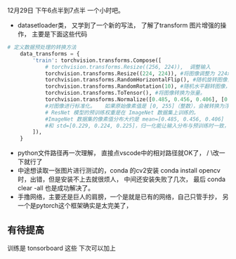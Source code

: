 12月29日 下午6点半到7点半 一个小时吧。


-   datasetloader类， 又学到了一个新的写法， 了解了transform 图片增强的操作，  主要是下面这些代码    
```python
# 定义数据预处理的转换方法
    data_transforms = {
        'train': torchvision.transforms.Compose([
            # torchvision.transforms.Resize((256, 224)),  调整输入
            torchvision.transforms.Resize((224, 224)), #将图像调整为 224x224 大小。
            torchvision.transforms.RandomHorizontalFlip(), #随机旋转图像，旋转角度为 10°。
            torchvision.transforms.RandomRotation(10), #随机水平翻转图像，翻转概率为 50%。
            torchvision.transforms.ToTensor(), #将图像转换为张量。
            torchvision.transforms.Normalize([0.485, 0.456, 0.406], [0.229, 0.224, 0.225]) 
            #对图像进行标准化。   如果原始像素值是 [0, 255]（整数），会被转换为浮点数 [0.0, 1.0]。
            # ResNet 模型的预训练权重是在 ImageNet 数据集上训练的。
            #ImageNet 数据集的像素值分布大约是 mean=[0.485, 0.456, 0.406] 
            #和 std=[0.229, 0.224, 0.225]，归一化能让输入分布与预训练时一致，提升模型效果。
        ]),  
    }
```
-   python文件路径再一次理解， 直接点vscode中的相对路径就OK了， / \改一下就行了
-   中途想读取一张图片进行测试的，conda 的cv2安装  conda install opencv 时，出错，但是安装不上去就很烦人， 中间还安装失败了几次， 最后  conda clear -all 也是成功解决了。
-   手撸网络，主要还是巨人的肩膀，一个是就是已有的网络，自己只管手抄， 另一个是pytorch这个框架确实是太完美了，
  


## 有待提高
训练是 tonsorboard 这些 下次可以加上